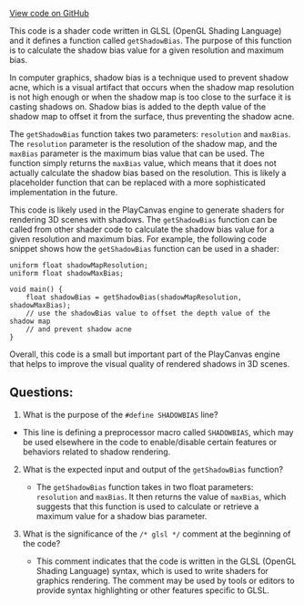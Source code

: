 [View code on GitHub](https://github.com/playcanvas/engine/src/scene/shader-lib/chunks/lit/frag/biasConst.js)

This code is a shader code written in GLSL (OpenGL Shading Language) and it defines a function called `getShadowBias`. The purpose of this function is to calculate the shadow bias value for a given resolution and maximum bias. 

In computer graphics, shadow bias is a technique used to prevent shadow acne, which is a visual artifact that occurs when the shadow map resolution is not high enough or when the shadow map is too close to the surface it is casting shadows on. Shadow bias is added to the depth value of the shadow map to offset it from the surface, thus preventing the shadow acne. 

The `getShadowBias` function takes two parameters: `resolution` and `maxBias`. The `resolution` parameter is the resolution of the shadow map, and the `maxBias` parameter is the maximum bias value that can be used. The function simply returns the `maxBias` value, which means that it does not actually calculate the shadow bias based on the resolution. This is likely a placeholder function that can be replaced with a more sophisticated implementation in the future.

This code is likely used in the PlayCanvas engine to generate shaders for rendering 3D scenes with shadows. The `getShadowBias` function can be called from other shader code to calculate the shadow bias value for a given resolution and maximum bias. For example, the following code snippet shows how the `getShadowBias` function can be used in a shader:

```
uniform float shadowMapResolution;
uniform float shadowMaxBias;

void main() {
    float shadowBias = getShadowBias(shadowMapResolution, shadowMaxBias);
    // use the shadowBias value to offset the depth value of the shadow map
    // and prevent shadow acne
}
```

Overall, this code is a small but important part of the PlayCanvas engine that helps to improve the visual quality of rendered shadows in 3D scenes.
## Questions: 
 1. What is the purpose of the `#define SHADOWBIAS` line?
   - This line is defining a preprocessor macro called `SHADOWBIAS`, which may be used elsewhere in the code to enable/disable certain features or behaviors related to shadow rendering.

2. What is the expected input and output of the `getShadowBias` function?
   - The `getShadowBias` function takes in two float parameters: `resolution` and `maxBias`. It then returns the value of `maxBias`, which suggests that this function is used to calculate or retrieve a maximum value for a shadow bias parameter.

3. What is the significance of the `/* glsl */` comment at the beginning of the code?
   - This comment indicates that the code is written in the GLSL (OpenGL Shading Language) syntax, which is used to write shaders for graphics rendering. The comment may be used by tools or editors to provide syntax highlighting or other features specific to GLSL.